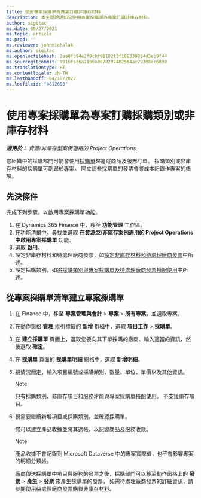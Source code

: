 ```yaml
---
title: 使用專案採購單為專案訂購非庫存材料
description: 本主題說明如何使用專案採購單為專案訂購非庫存材料。
author: sigitac
ms.date: 09/27/2021
ms.topic: article
ms.prod: ''
ms.reviewer: johnmichalak
ms.author: sigitac
ms.openlocfilehash: 2aa8fb94e2f9cbf91182f3f169339284d3eb9f44
ms.sourcegitcommit: 9916f536a71b6a0078297402564ac79308ec6890
ms.translationtype: HT
ms.contentlocale: zh-TW
ms.lasthandoff: 04/18/2022
ms.locfileid: "8612693"
---
```

# <a name="order-procurement-categories-or-non-stocked-materials-for-a-project-using-project-purchase-orders"></a>使用專案採購單為專案訂購採購類別或非庫存材料

_**適用於：** 資源/非庫存型案例適用的 Project Operations_

您組織中的採購部門可能會使用[採購單](/dynamics365/supply-chain/procurement/purchase-order-overview)來追蹤商品及服務訂單。 採購類別或非庫存材料的採購單可劃歸於專案。 開立這些採購單的發票會將成本記錄作專案的帳項。

## <a name="prerequisites"></a>先決條件
完成下列步驟，以啟用專案採購單功能。

1. 在 Dynamics 365 Finance 中，移至 **功能管理** 工作區。
2. 在功能清單中，尋找並選取 **在資源型/非庫存案例適用的 Project Operations 中啟用專案採購單** 功能。
3. 選取 **啟用**。
4. 設定非庫存材料和待處理廠商發票，如[設定非庫存材料和待處理廠商發票](configure-materials-nonstocked.md)中所述。
5. 設定採購類別，如[將採購類別與專案採購單及待處理廠商發票搭配使用](configure-procurement-categories.md)中所述。

## <a name="create-a-project-purchase-order-from-the-project-purchase-order-list"></a>從專案採購單清單建立專案採購單

1. 在 Finance 中，移至 **專案管理與會計** > **專案** > **所有專案**，並選取專案。
2. 在動作窗格 **管理** 索引標籤的 **新增** 群組中，選取 **項目工作** > **採購單**。
3. 在 **建立採購單** 頁面上，選取您要向其下單採購的廠商、輸入適當的資訊，然後選取 **確定**。
4. 在 **採購單** 頁面的 **採購單明細** 網格中，選取 **新增明細**。
5. 視情況而定，輸入項目編號或採購類別、數量、單位、單價以及其他資訊。

    > [!NOTE]
    > 只有採購類別、非庫存項目和服務才能與專案採購單搭配使用。 不支援庫存項目。

6. 視需要繼續新增項目或採購類別，並確認採購單。

    您可以建立產品收據並將其過帳，以記錄商品及服務收款。

    > [!NOTE]
    > 產品收據不會記錄到 Microsoft Dataverse 中的專案實際值，也不會影響專案的明細分類帳。

    廠商傳送採購單中項目與服務的發票之後，採購部門可以移至動作窗格上的 **發票** > **產生** > **發票** 來產生採購單的發票。 如需待處理廠商發票的詳細資訊，請參閱[使用待處理廠商發票購買非庫存材料](pending-vendor-invoices.md)。
